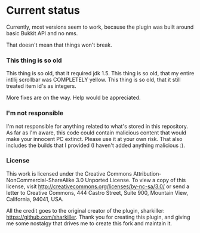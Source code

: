 # Current status
Currently, most versions seem to work, because the plugin was built around basic Bukkit API and no nms.

That doesn't mean that things won't break. 
### This thing is so old
This thing is so old, that it required jdk 1.5.
This thing is so old, that my entire intllij scrollbar was COMPLETELY yellow.
This thing is so old, that it still treated item id's as integers.

More fixes are on the way. Help would be appreciated.


### I'm not responsible
I'm not responsible for anything related to what's stored in this repository. As far as I'm aware, this code could contain malicious
content that would make your innocent PC extinct. Please use it at your own risk.
That also includes the builds that I provided (I haven't added anything malicious :).

### License
This work is licensed under the Creative Commons Attribution-NonCommercial-ShareAlike 3.0 Unported License.
To view a copy of this license, visit http://creativecommons.org/licenses/by-nc-sa/3.0/
or send a letter to Creative Commons, 444 Castro Street, Suite 900, Mountain View, California, 94041, USA.

All the credit goes to the original creator of the plugin, sharkiller: https://github.com/sharkiller. Thank you for creating this plugin, and giving me some nostalgy that drives me to create this fork and maintain it.
